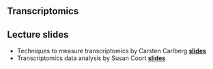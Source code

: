 ## Transcriptomics

<h2>Lecture slides</h2>

* Techniques to measure transcriptomics by Carsten Carlberg <b><a href="https://github.com/NUTRIOME/Workshop1/blob/main/lectures/Day3_Transciptome_Carlberg.pdf" target="_blank">slides</a></b>
* Transcriptomics data analysis by Susan Coort <b><a href="f" target="_blank">slides</a></b>


  
